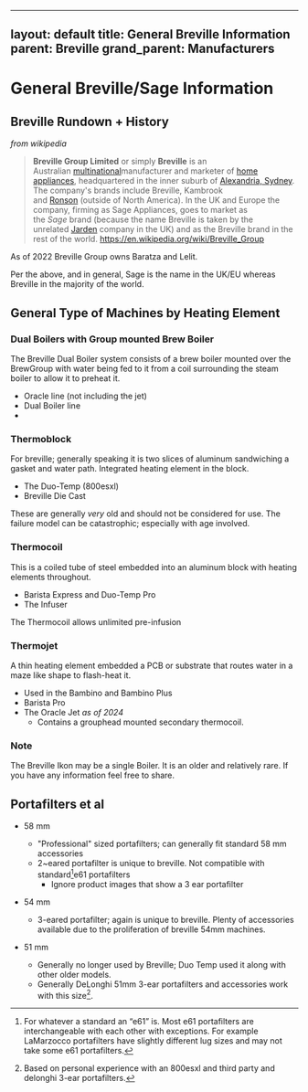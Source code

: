 
---
layout: default
title: General Breville Information
parent: Breville 
grand_parent: Manufacturers
---

# General Breville/Sage Information

## Breville Rundown + History
*from wikipedia*
> **Breville Group Limited** or simply **Breville** is an Australian [multinational](https://en.wikipedia.org/wiki/Multinational_corporation "Multinational corporation")manufacturer and marketer of [home appliances](https://en.wikipedia.org/wiki/Home_appliance "Home appliance"), headquartered in the inner suburb of [Alexandria, Sydney](https://en.wikipedia.org/wiki/Alexandria,_Sydney "Alexandria, Sydney"). The company's brands include Breville, Kambrook and [Ronson](https://en.wikipedia.org/wiki/Ronson_(company) "Ronson (company)") (outside of North America). In the UK and Europe the company, firming as Sage Appliances, goes to market as the _Sage_ brand (because the name Breville is taken by the unrelated [Jarden](https://en.wikipedia.org/wiki/Jarden "Jarden") company in the UK) and as the Breville brand in the rest of the world.
> https://en.wikipedia.org/wiki/Breville_Group


As of 2022 Breville Group owns Baratza and Lelit.

Per the above, and in general, Sage is the name in the UK/EU whereas Breville in the majority of the world. 


## General Type of Machines by Heating Element

### Dual Boilers with Group mounted Brew Boiler
The Breville Dual Boiler system consists of a brew boiler mounted over the BrewGroup with water being fed to it from a coil surrounding the steam boiler to allow it to preheat it. 
- Oracle line (not including the jet)
- Dual Boiler line
- 
### Thermoblock
For breville; generally speaking it is two slices of aluminum sandwiching a gasket and water path. Integrated heating element in the block. 
- The Duo-Temp (800esxl)
- Breville Die Cast

These are generally *very* old and should not be considered for use. The failure model can be catastrophic; especially with age involved.

### Thermocoil
This is a coiled tube of steel embedded into an aluminum block with heating elements throughout. 
- Barista Express  and Duo-Temp Pro
- The Infuser

The Thermocoil allows unlimited pre-infusion
### Thermojet
A thin heating element embedded a PCB or substrate that routes water in a maze like shape to flash-heat it. 
- Used in the Bambino and Bambino Plus
- Barista Pro
- The Oracle Jet *as of 2024* 
	- Contains a grouphead mounted secondary thermocoil. 


### Note 

The Breville Ikon may be a single Boiler. It is an older and relatively rare. If you have any information feel free to share.




## Portafilters et al

- 58 mm
	- "Professional" sized portafilters; can generally fit standard 58 mm accessories
	- 2~eared portafilter is unique to breville. Not compatible with standard[^1]e61 portafilters
		- Ignore product images that show a 3 ear portafilter 

- 54 mm
	- 3-eared portafilter; again is unique to breville. Plenty of accessories available due to the proliferation of breville 54mm machines. 

- 51 mm
	- Generally no longer used by Breville; Duo Temp used it along with other older models.
	- Generally DeLonghi 51mm 3-ear portafilters and accessories work with this size[^2].

[^1]: For whatever a standard an “e61” is. Most e61 portafilters are interchangeable with each other with exceptions. For example LaMarzocco portafilters have slightly different lug sizes and may not take some e61 portafilters.
[^2]: Based on personal experience with an 800esxl and third party and delonghi 3-ear portafilters.